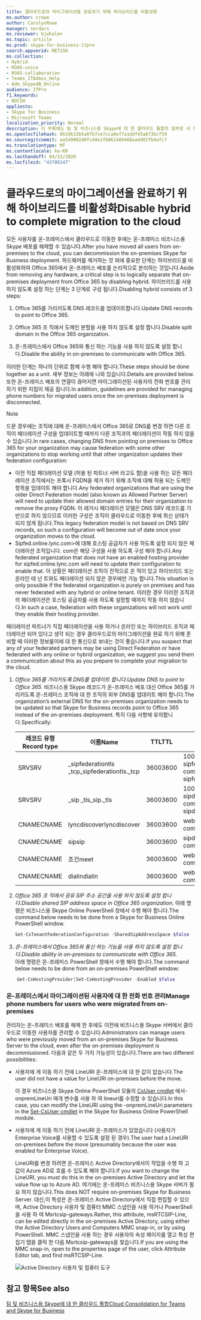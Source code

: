 ```yaml
---
title: 클라우드로의 마이그레이션을 완료하기 위해 하이브리드를 비활성화
ms.author: crowe
author: CarolynRowe
manager: serdars
ms.reviewer: bjwhalen
ms.topic: article
ms.prod: skype-for-business-itpro
search.appverid: MET150
ms.collection:
- Hybrid
- M365-voice
- M365-collaboration
- Teams_ITAdmin_Help
- Adm_Skype4B_Online
audience: ITPro
f1.keywords:
- NOCSH
appliesto:
- Skype for Business
- Microsoft Teams
localization_priority: Normal
description: 이 부록에는 팀 및 비즈니스용 Skype에 대 한 클라우드 통합의 일부로 서 하이브리드를 사용 하지 않도록 설정 하는 자세한 단계가 포함 되어 있습니다.
ms.openlocfilehash: 053d632b5a07b7ce7cca8ef7a1ddf45a673bcf59
ms.sourcegitcommit: ea54990240fcdde1fb061489468aadd02fb4afc7
ms.translationtype: MT
ms.contentlocale: ko-KR
ms.lasthandoff: 04/22/2020
ms.locfileid: "43780147"
---
```

# <a name="disable-hybrid-to-complete-migration-to-the-cloud"></a><span data-ttu-id="577c0-103">클라우드로의 마이그레이션을 완료하기 위해 하이브리드를 비활성화</span><span class="sxs-lookup"><span data-stu-id="577c0-103">Disable hybrid to complete migration to the cloud</span></span>

<span data-ttu-id="577c0-104">모든 사용자를 온-프레미스에서 클라우드로 이동한 후에는 온-프레미스 비즈니스용 Skype 배포를 해제할 수 있습니다.</span><span class="sxs-lookup"><span data-stu-id="577c0-104">After you have moved all users from on-premises to the cloud, you can decommission the on-premises Skype for Business deployment.</span></span> <span data-ttu-id="577c0-105">하드웨어를 제거하는 것 외에 중요한 단계는 하이브리드를 비활성화하여 Office 365에서 온-프레미스 배포를 논리적으로 분리하는 것입니다.</span><span class="sxs-lookup"><span data-stu-id="577c0-105">Aside from removing any hardware, a critical step is to logically separate that on-premises deployment from Office 365 by disabling hybrid.</span></span> <span data-ttu-id="577c0-106">하이브리드를 사용 하지 않도록 설정 하는 단계는 3 단계로 구성 됩니다.</span><span class="sxs-lookup"><span data-stu-id="577c0-106">Disabling hybrid consists of 3 steps:</span></span>

1. <span data-ttu-id="577c0-107">Office 365를 가리키도록 DNS 레코드를 업데이트합니다.</span><span class="sxs-lookup"><span data-stu-id="577c0-107">Update DNS records to point to Office 365.</span></span>

2. <span data-ttu-id="577c0-108">Office 365 조 직에서 도메인 분할을 사용 하지 않도록 설정 합니다.</span><span class="sxs-lookup"><span data-stu-id="577c0-108">Disable split domain in the Office 365 organization.</span></span>

3. <span data-ttu-id="577c0-109">온-프레미스에서 Office 365와 통신 하는 기능을 사용 하지 않도록 설정 합니다.</span><span class="sxs-lookup"><span data-stu-id="577c0-109">Disable the ability in on-premises to communicate with Office 365.</span></span>

<span data-ttu-id="577c0-110">이러한 단계는 하나의 단위로 함께 수행 해야 합니다.</span><span class="sxs-lookup"><span data-stu-id="577c0-110">These steps should be done together as a unit.</span></span> <span data-ttu-id="577c0-111">세부 정보는 아래에 나와 있습니다.</span><span class="sxs-lookup"><span data-stu-id="577c0-111">Details are provided below.</span></span> <span data-ttu-id="577c0-112">또한 온-프레미스 배포의 연결이 끊어지면 마이그레이션된 사용자의 전화 번호를 관리 하기 위한 지침이 제공 됩니다.</span><span class="sxs-lookup"><span data-stu-id="577c0-112">In addition, guidelines are provided for managing phone numbers for migrated users once the on-premises deployment is disconnected.</span></span>

> [!Note] 
> <span data-ttu-id="577c0-113">드문 경우에는 조직에 대해 온-프레미스에서 Office 365로 DNS를 변경 하면 다른 조직이 페더레이션 구성을 업데이트할 때까지 다른 조직과의 페더레이션이 작동 하지 않을 수 있습니다.</span><span class="sxs-lookup"><span data-stu-id="577c0-113">In rare cases, changing DNS from pointing on premises to Office 365 for your organization may cause federation with some other organizations to stop working until that other organization updates their federation configuration:</span></span><ul><li>
<span data-ttu-id="577c0-114">이전 직접 페더레이션 모델 (허용 된 파트너 서버 라고도 함)을 사용 하는 모든 페더레이션 조직에서는 프록시 FQDN을 제거 하기 위해 조직에 대해 허용 되는 도메인 항목을 업데이트 해야 합니다.</span><span class="sxs-lookup"><span data-stu-id="577c0-114">Any federated organizations that are using the older Direct Federation model (also known as Allowed Partner Server) will need to update their allowed domain entries for their organization to remove the proxy FQDN.</span></span> <span data-ttu-id="577c0-115">이 레거시 페더레이션 모델은 DNS SRV 레코드를 기반으로 하지 않으므로 이러한 구성은 조직이 클라우드로 이동한 후에 최신 상태가 되지 않게 됩니다.</span><span class="sxs-lookup"><span data-stu-id="577c0-115">This legacy federation model is not based on DNS SRV records, so such a configuration will become out of date once your organization moves to the cloud.</span></span> </li><li><span data-ttu-id="577c0-116">Sipfed.online.lync.com>에 대해 호스팅 공급자가 사용 하도록 설정 되지 않은 페더레이션 조직입니다. <span>com은 해당 구성을 사용 하도록 구성 해야 합니다.</span><span class="sxs-lookup"><span data-stu-id="577c0-116">Any federated organization that does not have an enabled hosting provider for sipfed.online.lync.<span>com will need to update their configuration to enable that.</span></span> <span data-ttu-id="577c0-117">이 상황은 페더레이션 조직이 전적으로 온 적이 있고 하이브리드 또는 온라인 테 넌 트와도 페더레이션 되지 않은 경우에만 가능 합니다.</span><span class="sxs-lookup"><span data-stu-id="577c0-117">This situation is only possible if the federated organization is purely on premises and has never federated with any hybrid or online tenant.</span></span> <span data-ttu-id="577c0-118">이러한 경우 이러한 조직과의 페더레이션은 호스팅 공급자를 사용 하도록 설정할 때까지 작동 하지 않습니다.</span><span class="sxs-lookup"><span data-stu-id="577c0-118">In such a case, federation with these organizations will not work until they enable their hosting provider.</span></span></li></ul><span data-ttu-id="577c0-119">페더레이션 파트너가 직접 페더레이션을 사용 하거나 온라인 또는 하이브리드 조직과 페더레이션 되어 있다고 생각 되는 경우 클라우드로의 마이그레이션을 완료 하기 위해 준비할 때 이러한 정보를이에 대 한 통신으로 보내는 것이 좋습니다.</span><span class="sxs-lookup"><span data-stu-id="577c0-119">If you suspect that any of your federated partners may be using Direct Federation or have federated with any online or hybrid organization, we suggest you send them a communication about this as you prepare to complete your migration to the cloud.</span></span>

1.  <span data-ttu-id="577c0-120">*Office 365를 가리키도록 DNS를 업데이트 합니다.*</span><span class="sxs-lookup"><span data-stu-id="577c0-120">*Update DNS to point to Office 365.*</span></span>
<span data-ttu-id="577c0-121">비즈니스용 Skype 레코드가 온-프레미스 배포 대신 Office 365를 가리키도록 온-프레미스 조직에 대 한 조직의 외부 DNS를 업데이트 해야 합니다.</span><span class="sxs-lookup"><span data-stu-id="577c0-121">The organization’s external DNS for the on-premises organization needs to be updated so that Skype for Business records point to Office 365 instead of the on-premises deployment.</span></span> <span data-ttu-id="577c0-122">특히 다음 사항에 유의합니다.</span><span class="sxs-lookup"><span data-stu-id="577c0-122">Specifically:</span></span>

    |<span data-ttu-id="577c0-123">레코드 유형</span><span class="sxs-lookup"><span data-stu-id="577c0-123">Record type</span></span>|<span data-ttu-id="577c0-124">이름</span><span class="sxs-lookup"><span data-stu-id="577c0-124">Name</span></span>|<span data-ttu-id="577c0-125">TTL</span><span class="sxs-lookup"><span data-stu-id="577c0-125">TTL</span></span>|<span data-ttu-id="577c0-126">값</span><span class="sxs-lookup"><span data-stu-id="577c0-126">Value</span></span>|
    |---|---|---|---|
    |<span data-ttu-id="577c0-127">SRV</span><span class="sxs-lookup"><span data-stu-id="577c0-127">SRV</span></span>|<span data-ttu-id="577c0-128">_sipfederationtls _tcp</span><span class="sxs-lookup"><span data-stu-id="577c0-128">_sipfederationtls._tcp</span></span>|<span data-ttu-id="577c0-129">3600</span><span class="sxs-lookup"><span data-stu-id="577c0-129">3600</span></span>|<span data-ttu-id="577c0-130">100 1 5061 sipfed.online.lync.com>. <span>com</span><span class="sxs-lookup"><span data-stu-id="577c0-130">100 1 5061 sipfed.online.lync.<span>com</span></span>|
    |<span data-ttu-id="577c0-131">SRV</span><span class="sxs-lookup"><span data-stu-id="577c0-131">SRV</span></span>|<span data-ttu-id="577c0-132">_sip _tls</span><span class="sxs-lookup"><span data-stu-id="577c0-132">_sip._tls</span></span>|<span data-ttu-id="577c0-133">3600</span><span class="sxs-lookup"><span data-stu-id="577c0-133">3600</span></span>|<span data-ttu-id="577c0-134">100 1 443 sipdir.online.lync.com>. <span>com</span><span class="sxs-lookup"><span data-stu-id="577c0-134">100 1 443 sipdir.online.lync.<span>com</span></span>|
    |<span data-ttu-id="577c0-135">CNAME</span><span class="sxs-lookup"><span data-stu-id="577c0-135">CNAME</span></span>| <span data-ttu-id="577c0-136">lyncdiscover</span><span class="sxs-lookup"><span data-stu-id="577c0-136">lyncdiscover</span></span>|   <span data-ttu-id="577c0-137">3600</span><span class="sxs-lookup"><span data-stu-id="577c0-137">3600</span></span>|   <span data-ttu-id="577c0-138">webdir. s e t. <span>com</span><span class="sxs-lookup"><span data-stu-id="577c0-138">webdir.online.lync.<span>com</span></span>|
    |<span data-ttu-id="577c0-139">CNAME</span><span class="sxs-lookup"><span data-stu-id="577c0-139">CNAME</span></span>| <span data-ttu-id="577c0-140">sip</span><span class="sxs-lookup"><span data-stu-id="577c0-140">sip</span></span>|    <span data-ttu-id="577c0-141">3600</span><span class="sxs-lookup"><span data-stu-id="577c0-141">3600</span></span>|   <span data-ttu-id="577c0-142">sipdir.online.lync.com>. <span>com</span><span class="sxs-lookup"><span data-stu-id="577c0-142">sipdir.online.lync.<span>com</span></span>|
    |<span data-ttu-id="577c0-143">CNAME</span><span class="sxs-lookup"><span data-stu-id="577c0-143">CNAME</span></span>| <span data-ttu-id="577c0-144">조건</span><span class="sxs-lookup"><span data-stu-id="577c0-144">meet</span></span>|   <span data-ttu-id="577c0-145">3600</span><span class="sxs-lookup"><span data-stu-id="577c0-145">3600</span></span>|   <span data-ttu-id="577c0-146">webdir. s e t. <span>com</span><span class="sxs-lookup"><span data-stu-id="577c0-146">webdir.online.lync.<span>com</span></span>|
    |<span data-ttu-id="577c0-147">CNAME</span><span class="sxs-lookup"><span data-stu-id="577c0-147">CNAME</span></span>| <span data-ttu-id="577c0-148">dialin</span><span class="sxs-lookup"><span data-stu-id="577c0-148">dialin</span></span>  |<span data-ttu-id="577c0-149">3600</span><span class="sxs-lookup"><span data-stu-id="577c0-149">3600</span></span>|  <span data-ttu-id="577c0-150">webdir. s e t. <span>com</span><span class="sxs-lookup"><span data-stu-id="577c0-150">webdir.online.lync.<span>com</span></span>|

2.  <span data-ttu-id="577c0-151">*Office 365 조 직에서 공유 SIP 주소 공간을 사용 하지 않도록 설정 합니다.*</span><span class="sxs-lookup"><span data-stu-id="577c0-151">*Disable shared SIP address space in Office 365 organization.*</span></span>
<span data-ttu-id="577c0-152">아래 명령은 비즈니스용 Skype Online PowerShell 창에서 수행 해야 합니다.</span><span class="sxs-lookup"><span data-stu-id="577c0-152">The command below needs to be done from a Skype for Business Online PowerShell window.</span></span>

    ```PowerShell
    Set-CsTenantFederationConfiguration -SharedSipAddressSpace $false
    ```
 
3.  <span data-ttu-id="577c0-153">*온-프레미스에서 Office 365와 통신 하는 기능을 사용 하지 않도록 설정 합니다.*</span><span class="sxs-lookup"><span data-stu-id="577c0-153">*Disable ability in on-premises to communicate with Office 365.*</span></span>  
<span data-ttu-id="577c0-154">아래 명령은 온-프레미스 PowerShell 창에서 수행 해야 합니다.</span><span class="sxs-lookup"><span data-stu-id="577c0-154">The command below needs to be done from an on-premises PowerShell window:</span></span>
```PowerShell
    Get-CsHostingProvider|Set-CsHostingProvider -Enabled $false
```

### <a name="manage-phone-numbers-for-users-who-were-migrated-from-on-premises"></a><span data-ttu-id="577c0-155">온-프레미스에서 마이그레이션된 사용자에 대 한 전화 번호 관리</span><span class="sxs-lookup"><span data-stu-id="577c0-155">Manage phone numbers for users who were migrated from on-premises</span></span>

<span data-ttu-id="577c0-156">관리자는 온-프레미스 배포를 해제 한 후에도 이전에 비즈니스용 Skype 서버에서 클라우드로 이동한 사용자를 관리할 수 있습니다.</span><span class="sxs-lookup"><span data-stu-id="577c0-156">Administrators can manage users who were previously moved from an on-premises Skype for Business Server to the cloud, even after the on-premises deployment is decommissioned.</span></span> <span data-ttu-id="577c0-157">다음과 같은 두 가지 가능성이 있습니다.</span><span class="sxs-lookup"><span data-stu-id="577c0-157">There are two different possibilities:</span></span>

- <span data-ttu-id="577c0-158">사용자에 게 이동 하기 전에 LineURI 온-프레미스에 대 한 값이 없습니다.</span><span class="sxs-lookup"><span data-stu-id="577c0-158">The user did not have a value for LineURI on-premises before the move.</span></span> 

  <span data-ttu-id="577c0-159">이 경우 비즈니스용 Skype Online PowerShell 모듈의 [CsUser cmdlet](https://docs.microsoft.com/powershell/module/skype/set-csuser?view=skype-ps) 에서-onpremLineUri 매개 변수를 사용 하 여 lineuri를 수정할 수 있습니다.</span><span class="sxs-lookup"><span data-stu-id="577c0-159">In this case, you can modify the LineURI using the -onpremLineUri parameters in the [Set-CsUser cmdlet](https://docs.microsoft.com/powershell/module/skype/set-csuser?view=skype-ps) in the Skype for Business Online PowerShell module.</span></span>

- <span data-ttu-id="577c0-160">사용자에 게 이동 하기 전에 LineURI 온-프레미스가 있었습니다 (사용자가 Enterprise Voice를 사용할 수 있도록 설정 된 경우).</span><span class="sxs-lookup"><span data-stu-id="577c0-160">The user had a LineURI on-premises before the move (presumably because the user was enabled for Enterprise Voice).</span></span> 

  <span data-ttu-id="577c0-161">LineURI를 변경 하려면 온-프레미스 Active Directory에서이 작업을 수행 하 고 값이 Azure AD로 흐를 수 있도록 해야 합니다.</span><span class="sxs-lookup"><span data-stu-id="577c0-161">If you want to change the LineURI, you must do this in the on-premises Active Directory and let the value flow up to Azure AD.</span></span> <span data-ttu-id="577c0-162">여기에는 온-프레미스 비즈니스용 Skype 서버가 필요 하지 않습니다.</span><span class="sxs-lookup"><span data-stu-id="577c0-162">This does NOT require on-premises Skype for Business Server.</span></span> <span data-ttu-id="577c0-163">대신,이 특성은 온-프레미스 Active Directory에서 직접 편집할 수 있으며, Active Directory 사용자 및 컴퓨터 MMC 스냅인을 사용 하거나 PowerShell을 사용 하 여 Msrtcsip-gateways.</span><span class="sxs-lookup"><span data-stu-id="577c0-163">Rather, this attribute, msRTCSIP-Line, can be edited directly in the on-premises Active Directory, using either the Active Directory Users and Computers MMC snap-in, or by using PowerShell.</span></span> <span data-ttu-id="577c0-164">MMC 스냅인을 사용 하는 경우 사용자의 속성 페이지를 열고 특성 편집기 탭을 클릭 한 다음 Msrtcsip-gateways을 찾습니다.</span><span class="sxs-lookup"><span data-stu-id="577c0-164">If you are using the MMC snap-in, open to the properties page of the user, click Attribute Editor tab, and find msRTCSIP-Line.</span></span>

  ![Active Directory 사용자 및 컴퓨터 도구](../media/disable-hybrid-1.png)

## <a name="see-also"></a><span data-ttu-id="577c0-166">참고 항목</span><span class="sxs-lookup"><span data-stu-id="577c0-166">See also</span></span>

[<span data-ttu-id="577c0-167">팀 및 비즈니스용 Skype에 대 한 클라우드 통합</span><span class="sxs-lookup"><span data-stu-id="577c0-167">Cloud Consolidation for Teams and Skype for Business</span></span>](cloud-consolidation.md)
